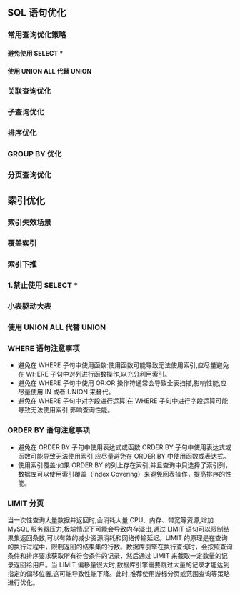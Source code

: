 ## SQL 语句优化

### 常用查询优化策略

#### 避免使用 SELECT \*

#### 使用 UNION ALL 代替 UNION

### 关联查询优化

### 子查询优化

### 排序优化

### GROUP BY 优化

### 分页查询优化

## 索引优化

### 索引失效场景

### 覆盖索引

### 索引下推

### 1.禁止使用 SELECT \*

### 小表驱动大表

### 使用 UNION ALL 代替 UNION

### WHERE 语句注意事项

- 避免在 WHERE 子句中使用函数:使用函数可能导致无法使用索引,应尽量避免在 WHERE 子句中对列进行函数操作,以充分利用索引。
- 避免在 WHERE 子句中使用 OR:OR 操作符通常会导致全表扫描,影响性能,应尽量使用 IN 或者 UNION 来替代。
- 避免在 WHERE 子句中对字段进行运算:在 WHERE 子句中进行字段运算可能导致无法使用索引,影响查询性能。

### ORDER BY 语句注意事项

- 避免在 ORDER BY 子句中使用表达式或函数:ORDER BY 子句中使用表达式或函数可能导致无法使用索引,应尽量避免在 ORDER BY 中使用函数或表达式。
- 使用索引覆盖:如果 ORDER BY 的列上存在索引,并且查询中只选择了索引列，数据库可以使用索引覆盖（Index Covering）来避免回表操作，提高排序的性能。

### LIMIT 分页

当一次性查询大量数据并返回时,会消耗大量 CPU、内存、带宽等资源,增加 MySQL 服务器压力,极端情况下可能会导致内存溢出,通过 LIMIT 语句可以限制结果集返回条数,可以有效的减少资源消耗和网络传输延迟。LIMIT 的原理是在查询的执行过程中，限制返回的结果集的行数。数据库引擎在执行查询时，会按照查询条件和排序要求获取所有符合条件的记录，然后通过 LIMIT 来截取一定数量的记录返回给用户。当 LIMIT 偏移量很大时,数据库引擎需要跳过大量的记录才能达到指定的偏移位置,这可能导致性能下降。此时,推荐使用游标分页或范围查询等策略进行优化。
